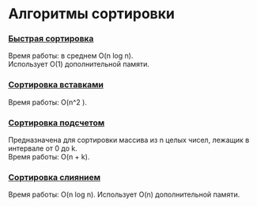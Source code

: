 # Алгоритмы сортировки  
  
### [Быстрая сортировка](src/QuickSort.java)  
Время работы: в среднем O(n log n).  
Использует О(1) дополнительной памяти.  
  
  
### [Сортировка вставками](src/InsertionSort.java)  
Время работы: O(n^2 ).  
  
  
### [Сортировка подсчетом](src/CountingSort.java)  
Предназначена для сортировки массива из n целых чисел, лежащик в интервале от 0 до k.  
Время работы: O(n + k).  
  
  
### [Сортировка слиянием](src/MergeSort.java)  
Время работы: O(n log n).
Использует O(n) дополнительной памяти.  
  
  
